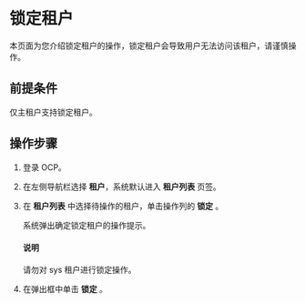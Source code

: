 # 锁定租户

本页面为您介绍锁定租户的操作，锁定租户会导致用户无法访问该租户，请谨慎操作。

## 前提条件

仅主租户支持锁定租户。

## 操作步骤

1. 登录 OCP。

2. 在左侧导航栏选择 **租户**，系统默认进入 **租户列表** 页签。

3. 在 **租户列表** 中选择待操作的租户，单击操作列的 **锁定** 。

   系统弹出确定锁定租户的操作提示。

   <main id="notice" type='explain'>
    <h4>说明</h4>
    <p>请勿对 sys 租户进行锁定操作。</p>
   </main>

4. 在弹出框中单击 **锁定** 。
